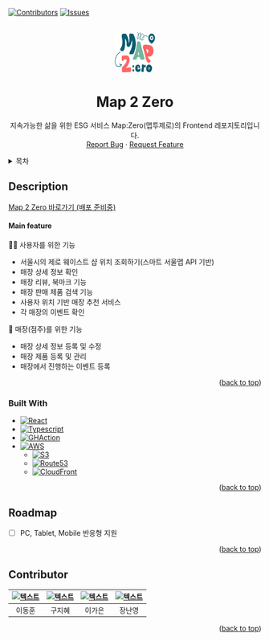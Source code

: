 <a name="readme-top"></a>

[![Contributors][contributors-shield]][contributors-url]
[![Issues][issues-shield]][issues-url]


<br />
<div align="center">
  <a href="https://github.com/team-ecolink/map2zero-frontend-v2">
    <img src="/image/logo.png" alt="Logo" width="80" height="80">
  </a>

  <h1 align="center">Map 2 Zero</h1>

  <p align="center">
    지속가능한 삶을 위한 ESG 서비스 Map:Zero(맵투제로)의 Frontend 레포지토리입니다.
    <br/>
    <a href="https://github.com/team-ecolink/map2zero-frontend-v2/issues/new?labels=bug&template=bug-report---.md">Report Bug</a>
    ·
    <a href="https://github.com/team-ecolink/map2zero-frontend-v2/issues/new?labels=enhancement&template=feature-request---.md">Request Feature</a>
  </p>
</div>


<details>
  <summary>목차</summary>
  <ol>
    <li>
      <a href="#description">Description</a>
      <ul>
        <li><a href="#built-with">Built With</a></li>
      </ul>
    </li>
    <li><a href="#roadmap">Roadmap</a></li>
    <li><a href="#contributor">Contributor</a></li>
  </ol>
</details>


## Description
[Map 2 Zero 바로가기 (배포 준비중)](https://map2zero.com)
#### Main feature
👨‍👦 사용자를 위한 기능
- 서울시의 제로 웨이스트 샵 위치 조회하기(스마트 서울맵 API 기반)
- 매장 상세 정보 확인
- 매장 리뷰, 북마크 기능
- 매장 판매 제품 검색 기능
- 사용자 위치 기반 매장 추천 서비스
- 각 매장의 이벤트 확인

🏪 매장(점주)를 위한 기능
- 매장 상세 정보 등록 및 수정
- 매장 제품 등록 및 관리
- 매장에서 진행하는 이벤트 등록

<p align="right">(<a href="#readme-top">back to top</a>)</p>



### Built With
* [![React][React.js]][React-url]
* [![Typescript][Typescript]][Typescript-url]
* [![GHAction][GHAction]][GHAction-url]
* [![AWS][AWS]][AWS-url]
  * [![S3][S3]][S3-url]
  * [![Route53][Route53]][Route53-url]
  * [![CloudFront][CloudFront]][CloudFront-url]

<p align="right">(<a href="#readme-top">back to top</a>)</p>


## Roadmap

- [ ] PC, Tablet, Mobile 반응형 지원

<p align="right">(<a href="#readme-top">back to top</a>)</p>

## Contributor
| [![텍스트](https://avatars.githubusercontent.com/u/80230701?v=4)](https://github.com/PROMLEE) | [![텍스트](https://avatars.githubusercontent.com/u/105404542?v=4)](https://github.com/jihye9549) | [![텍스트](https://avatars.githubusercontent.com/u/72345074?v=4)](https://github.com/rlotr02) | [![텍스트](https://avatars.githubusercontent.com/u/114395452?v=4)](https://github.com/zxc534) |
|:---:|:---:|:---:|:---:|
| 이동훈 | 구지혜 | 이가은 | 장난영 |

<p align="right">(<a href="#readme-top">back to top</a>)</p>



[contributors-shield]: https://img.shields.io/github/contributors/team-ecolink/map2zero-frontend-v2.svg?style=for-the-badge
[contributors-url]: https://github.com/team-ecolink/map2zero-frontend-v2/graphs/contributors
[issues-shield]: https://img.shields.io/github/issues/team-ecolink/map2zero-frontend-v2.svg?style=for-the-badge
[issues-url]: https://github.com/team-ecolink/map2zero-frontend-v2/issues

[React.js]: https://img.shields.io/badge/React-20232A?style=for-the-badge&logo=react&logoColor=61DAFB
[React-url]: https://reactjs.org/

[Typescript]: https://img.shields.io/badge/-TypeScript-05122A?style=for-the-badge&logo=typescript
[Typescript-url]:  https://www.typescriptlang.org/

[AWS]: https://img.shields.io/badge/AWS-232F32?style=for-the-badge&logo=AmazonAWS&logoColor=white
[AWS-url]:  https://aws.amazon.com

[S3]: https://img.shields.io/badge/S3-569A31?style=for-the-badge&logo=amazons3&logoColor=white
[S3-url]:  https://aws.amazon.com/s3/

[ROUTE53]: https://img.shields.io/badge/ROUTE53-8C4FFF?style=for-the-badge&logo=amazonroute53&logoColor=white
[ROUTE53-url]: https://aws.amazon.com/route53/

[GHACTION]: https://img.shields.io/badge/GitHubActions-2088FF?style=for-the-badge&logo=githubactions&logoColor=white
[GHACTION-url]: https://docs.github.com/actions

[CloudFront]: https://img.shields.io/badge/CloudFront-8C4FFF?style=for-the-badge
[CloudFront-url]: https://docs.github.com/cloudfront
